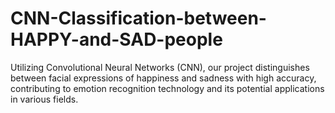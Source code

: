 # CNN-Classification-between-HAPPY-and-SAD-people
Utilizing Convolutional Neural Networks (CNN), our project distinguishes between facial expressions of happiness and sadness with high accuracy, contributing to emotion recognition technology and its potential applications in various fields.
